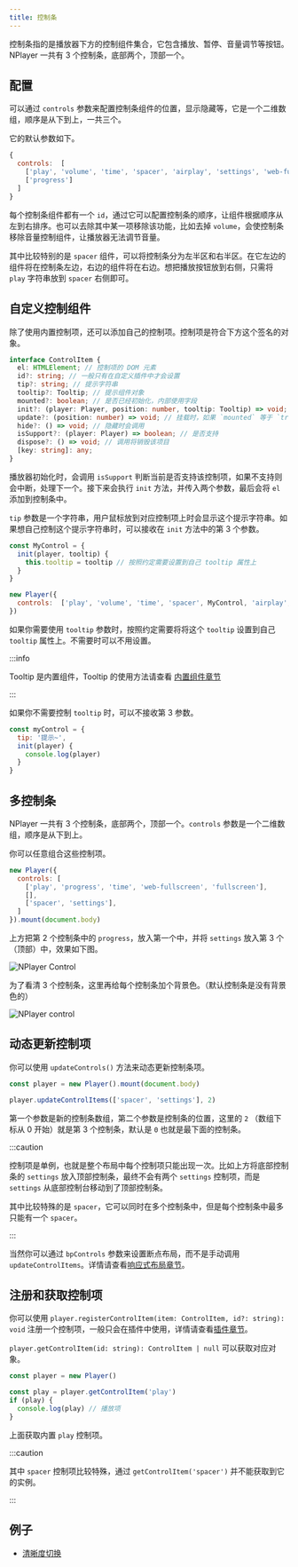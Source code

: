 ```yaml
---
title: 控制条
---
```


控制条指的是播放器下方的控制组件集合，它包含播放、暂停、音量调节等按钮。NPlayer 一共有 3 个控制条，底部两个，顶部一个。

## 配置

可以通过 `controls` 参数来配置控制条组件的位置，显示隐藏等，它是一个二维数组，顺序是从下到上，一共三个。

它的默认参数如下。

```js
{
  controls:  [
    ['play', 'volume', 'time', 'spacer', 'airplay', 'settings', 'web-fullscreen', 'fullscreen'],
    ['progress']
  ]
}
```

每个控制条组件都有一个 `id`，通过它可以配置控制条的顺序，让组件根据顺序从左到右排序。也可以去除其中某一项移除该功能，比如去掉 `volume`，会使控制条移除音量控制组件，让播放器无法调节音量。

其中比较特别的是 `spacer` 组件，可以将控制条分为左半区和右半区。在它左边的组件将在控制条左边，右边的组件将在右边。想把播放按钮放到右侧，只需将 `play` 字符串放到 `spacer` 右侧即可。

## 自定义控制组件

除了使用内置控制项，还可以添加自己的控制项。控制项是符合下方这个签名的对象。

```typescript
interface ControlItem {
  el: HTMLElement; // 控制项的 DOM 元素
  id?: string; // 一般只有在自定义插件中才会设置
  tip?: string; // 提示字符串
  tooltip?: Tooltip; // 提示组件对象
  mounted?: boolean; // 是否已经初始化，内部使用字段
  init?: (player: Player, position: number, tooltip: Tooltip) => void; // 初始化时会调用
  update?: (position: number) => void; // 挂载时，如果 `mounted` 等于 `true`，则会调用
  hide?: () => void; // 隐藏时会调用
  isSupport?: (player: Player) => boolean; // 是否支持
  dispose?: () => void; // 调用将销毁该项目
  [key: string]: any;
}
```

播放器初始化时，会调用 `isSupport` 判断当前是否支持该控制项，如果不支持则会中断，处理下一个。接下来会执行 `init` 方法，并传入两个参数，最后会将 `el` 添加到控制条中。

`tip` 参数是一个字符串，用户鼠标放到对应控制项上时会显示这个提示字符串。如果想自己控制这个提示字符串时，可以接收在 `init` 方法中的第 3 个参数。

```js
const MyControl = {
  init(player, tooltip) {
    this.tooltip = tooltip // 按照约定需要设置到自己 tooltip 属性上
  }
}

new Player({
  controls:  ['play', 'volume', 'time', 'spacer', MyControl, 'airplay', 'settings', 'web-fullscreen', 'fullscreen']
})
```

如果你需要使用 `tooltip` 参数时，按照约定需要将将这个 `tooltip` 设置到自己 `tooltip` 属性上。不需要时可以不用设置。 

:::info

Tooltip 是内置组件，Tooltip 的使用方法请查看 [内置组件章节](api/components.md)

:::

如果你不需要控制 `tooltip` 时，可以不接收第 3 参数。

```js
const myControl = {
  tip: '提示~',
  init(player) {
    console.log(player)
  }
}
```

## 多控制条

NPlayer 一共有 3 个控制条，底部两个，顶部一个。`controls` 参数是一个二维数组，顺序是从下到上。

你可以任意组合这些控制项。

```js
new Player({
  controls: [
    ['play', 'progress', 'time', 'web-fullscreen', 'fullscreen'],
    [],
    ['spacer', 'settings'],
  ]
}).mount(document.body)
```

上方把第 2 个控制条中的 `progress`，放入第一个中，并将 `settings` 放入第 3 个（顶部）中，效果如下图。

![NPlayer Control](/img/phone.png)

为了看清 3 个控制条，这里再给每个控制条加个背景色。（默认控制条是没有背景色的）

![NPlayer control](/img/control.jpg)

## 动态更新控制项

你可以使用 `updateControls()` 方法来动态更新控制条项。

```js
const player = new Player().mount(document.body)

player.updateControlItems(['spacer', 'settings'], 2)
```

第一个参数是新的控制条数组，第二个参数是控制条的位置，这里的 `2` （数组下标从 0 开始）就是第 3 个控制条，默认是 `0` 也就是最下面的控制条。

:::caution

控制项是单例，也就是整个布局中每个控制项只能出现一次。比如上方将底部控制条的 `settings` 放入顶部控制条，最终不会有两个 `settings` 控制项，而是 `settings` 从底部控制台移动到了顶部控制条。

其中比较特殊的是 `spacer`，它可以同时在多个控制条中，但是每个控制条中最多只能有一个 `spacer`。

:::

当然你可以通过 `bpControls` 参数来设置断点布局，而不是手动调用 `updateControlItems`。详情请查看[响应式布局章节](responsive.md)。

## 注册和获取控制项

你可以使用 `player.registerControlItem(item: ControlItem, id?: string): void` 注册一个控制项，一般只会在插件中使用，详情请查看[插件章节](plugin.md)。

`player.getControlItem(id: string): ControlItem | null` 可以获取对应对象。

```js
const player = new Player()

const play = player.getControlItem('play')
if (play) {
  console.log(play) // 播放项
}
```

上面获取内置 `play` 控制项。

:::caution

其中 `spacer` 控制项比较特殊，通过 `getControlItem('spacer')` 并不能获取到它的实例。

:::

## 例子

- [清晰度切换](examples/quantity-switch.md)
